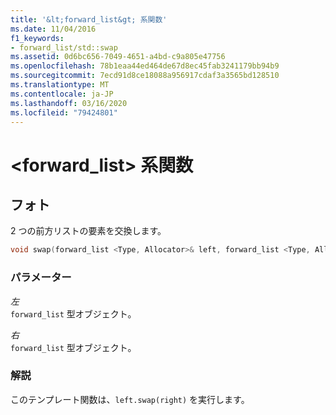 ```yaml
---
title: '&lt;forward_list&gt; 系関数'
ms.date: 11/04/2016
f1_keywords:
- forward_list/std::swap
ms.assetid: 0d6bc656-7049-4651-a4bd-c9a805e47756
ms.openlocfilehash: 78b1eaa44ed464de67d8ec45fab3241179bb94b9
ms.sourcegitcommit: 7ecd91d8ce18088a956917cdaf3a3565bd128510
ms.translationtype: MT
ms.contentlocale: ja-JP
ms.lasthandoff: 03/16/2020
ms.locfileid: "79424801"
---
```

# <a name="ltforward_listgt-functions"></a>&lt;forward_list&gt; 系関数

## <a name="swap"></a>フォト

2 つの前方リストの要素を交換します。

```cpp
void swap(forward_list <Type, Allocator>& left, forward_list <Type, Allocator>& right);
```

### <a name="parameters"></a>パラメーター

*左*\
`forward_list` 型オブジェクト。

*右*\
`forward_list` 型オブジェクト。

### <a name="remarks"></a>解説

このテンプレート関数は、`left.swap(right)` を実行します。
